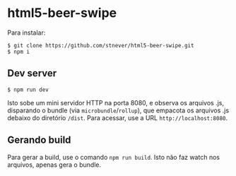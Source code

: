 # html5-beer-swipe

Para instalar:

```
$ git clone https://github.com/stnever/html5-beer-swipe.git
$ npm i
```

## Dev server

```
$ npm run dev
```

Isto sobe um mini servidor HTTP na porta 8080, e observa os arquivos .js, disparando o bundle (via `microbundle`/`rollup`), 
que empacota os arquivos .js debaixo do diretório `/dist`. Para acessar, use a URL `http://localhost:8080`.

## Gerando build

Para gerar a build, use o comando `npm run build`. Isto não faz watch nos arquivos, apenas gera o bundle.

